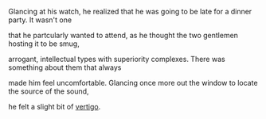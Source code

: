 Glancing at his watch, he realized that he was going to be late for a dinner party.  It wasn't one

that he partcularly wanted to attend, as he thought the two gentlemen hosting it to be smug,

arrogant, intellectual types with superiority complexes.  There was something about them that always

made him feel uncomfortable.  Glancing once more out the window to locate the source of the sound,

he felt a slight bit of [vertigo](hitchcock_vert/vertigo_hk.md).

